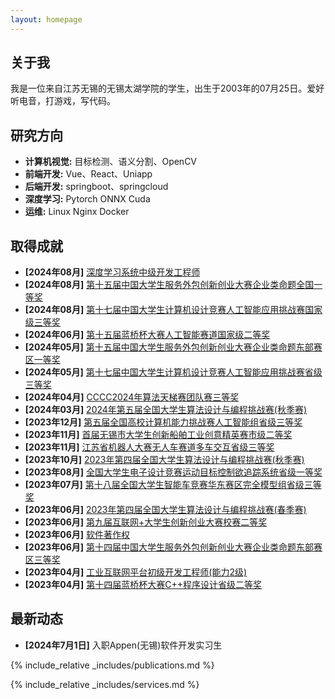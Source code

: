 ```yaml
---
layout: homepage
---
```


## 关于我

我是一位来自江苏无锡的无锡太湖学院的学生，出生于2003年的07月25日。爱好听电音，打游戏，写代码。

## 研究方向

- **计算机视觉:** 目标检测、语义分割、OpenCV
- **前端开发:** Vue、React、Uniapp
- **后端开发:** springboot、springcloud
- **深度学习:** Pytorch ONNX Cuda
- **运维:** Linux Nginx Docker

## 取得成就

- **[2024年08月]** [深度学习系统中级开发工程师](resources/人工智能深度学习系统开发工程师中级电子版证书.jpeg)
- **[2024年08月]** [第十五届中国大学生服务外包创新创业大赛企业类命题全国一等奖](resources/中国大学生服务外包创新创业大赛东部全国赛-刘施恩-企业类命题-医疗保险欺诈检测模型.pdf)
- **[2024年08月]** [第十七届中国大学生计算机设计竞赛人工智能应用挑战赛国家级三等奖](resources/Image_811063431043721.jpg)
- **[2024年06月]** [第十五届蓝桥杯大赛人工智能赛道国家级二等奖](resources/第十五届蓝桥杯大赛-刘施恩-人工智能.jpg)
- **[2024年05月]** [第十五届中国大学生服务外包创新创业大赛企业类命题东部赛区一等奖](resources/中国大学生服务外包创新创业大赛东部区域赛-刘施恩-企业类命题-医疗保险欺诈检测模型.pdf)
- **[2024年05月]** [第十七届中国大学生计算机设计竞赛人工智能应用挑战赛省级三等奖](resources/Image_811061447543105.jpg)
- **[2024年04月]** [CCCC2024年算法天梯赛团队赛三等奖](resources/CCCC2024GPLT31130-江苏省-团队三等奖-无锡太湖学院-啊对对队-刘施恩.jpg)
- **[2024年03月]** [2024年第五届全国大学生算法设计与编程挑战赛(秋季赛)](resources/2024春季赛.jpg)
- **[2023年12月]** [第五届全国高校计算机能力挑战赛人工智能组省级三等奖](resources/第五届全国高校计算机能力挑战赛-刘施恩-人工智能目标检测组别.jpg)
- **[2023年11月]** [首届无锡市大学生创新船舶工业创意精英赛市级二等奖](resources/首届无锡市大学生创新创业创意精英赛-刘施恩-基于AI云技术分析-降本增效软件工程造价评估系统.jpg)
- **[2023年11月]** [江苏省机器人大赛无人车赛道多车交互省级三等奖](resources/江苏省机器人大赛-刘施恩-无人车(多车交互).jpg)
- **[2023年10月]** [2023年第四届全国大学生算法设计与编程挑战赛(秋季赛)](resources/全国大学生算法设计与编程挑战赛（秋季赛）-刘施恩-C++程序设计.jpg)
- **[2023年08月]** [全国大学生电子设计竞赛运动目标控制欲追踪系统省级一等奖](resources/全国大学生电子设计竞赛-刘施恩-运动目标控制与自动追踪系统.jpg)
- **[2023年07月]** [第十八届全国大学生智能车竞赛华东赛区完全模型组省级三等奖](resources/全国大学生智能车竞赛-刘施恩-华东赛区完全模型组.jpg)
- **[2023年06月]** [2023年第四届全国大学生算法设计与编程挑战赛(春季赛)](resources/全国大学生算法设计与编程挑战赛（春季赛）-刘施恩-C++程序设计.jpg)
- **[2023年06月]** [第九届互联网+大学生创新创业大赛校赛二等奖](resources/第九届互联网＋大学生创新创业大赛-刘施恩-软件系统工作量及造价评估系统.jpg)
- **[2023年06月]** [软件著作权](resources/软著.jpg)
- **[2023年06月]** [第十四届中国大学生服务外包创新创业大赛企业类命题东部赛区三等奖](resources/中国大学生服务外包创新创业大赛-刘施恩-企业类命题-代码溯源系统.jpg)
- **[2023年04月]** [工业互联网平台初级开发工程师(能力2级)](resources/工业互联网工业互联网平台开发工程师初级电子版证书.jpeg)
- **[2023年04月]** [第十四届蓝桥杯大赛C++程序设计省级二等奖](resources/第十四届蓝桥杯大赛-刘施恩-C++程序设计大赛.jpg)

## 最新动态

- **[2024年7月1日]** 入职Appen(无锡)软件开发实习生

{% include_relative _includes/publications.md %}

{% include_relative _includes/services.md %}
